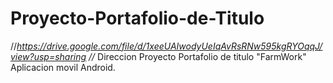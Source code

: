 # Proyecto-Portafolio-de-Titulo
//*https://drive.google.com/file/d/1xeeUAIwodyUeIqAvRsRNw595kgRYOqqJ/view?usp=sharing
//* Direccion Proyecto Portafolio de titulo "FarmWork" Aplicacion movil Android.
